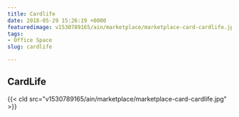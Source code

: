 ```yaml
---
title: Cardlife
date: 2018-05-29 15:26:19 +0000
featuredimage: v1530789165/ain/marketplace/marketplace-card-cardlife.jpg
tags:
- Office Space
slug: cardlife

---
```

## CardLife

{{< cld src="v1530789165/ain/marketplace/marketplace-card-cardlife.jpg" >}}